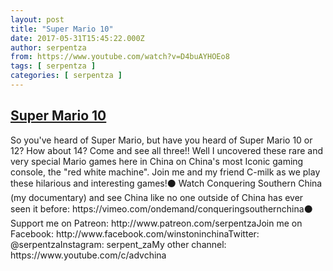 ```yaml
---
layout: post
title: "Super Mario 10"
date: 2017-05-31T15:45:22.000Z
author: serpentza
from: https://www.youtube.com/watch?v=D4buAYHOEo8
tags: [ serpentza ]
categories: [ serpentza ]
---
```

<!--1496245522000-->
[Super Mario 10](https://www.youtube.com/watch?v=D4buAYHOEo8)
------

<div>
So you've heard of Super Mario, but have you heard of Super Mario 10 or 12? How about 14? Come and see all three!! Well I uncovered these rare and very special Mario games here in China on China's most Iconic gaming console, the "red white machine". Join me and my friend C-milk as we play these hilarious and interesting games!⚫ Watch Conquering Southern China (my documentary) and see China like no one outside of China has ever seen it before: https://vimeo.com/ondemand/conqueringsouthernchina⚫ Support me on Patreon: http://www.patreon.com/serpentzaJoin me on Facebook: http://www.facebook.com/winstoninchinaTwitter: @serpentzaInstagram: serpent_zaMy other channel: https://www.youtube.com/c/advchina
</div>
